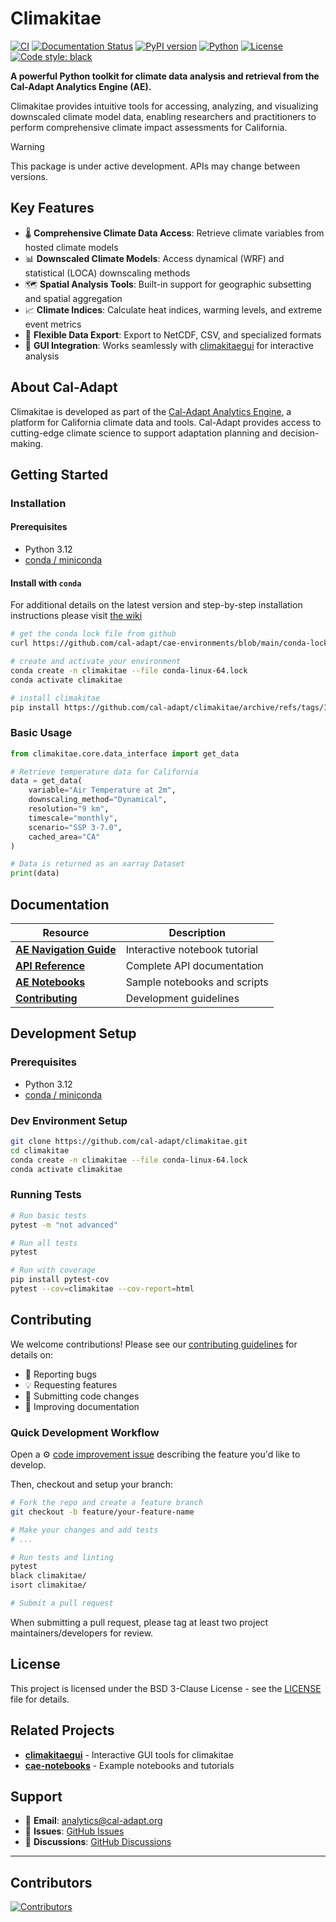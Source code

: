 # Climakitae

[![CI](https://github.com/cal-adapt/climakitae/workflows/ci-main/badge.svg)](https://github.com/cal-adapt/climakitae/actions/workflows/ci-main.yml)
[![Documentation Status](https://readthedocs.org/projects/climakitae/badge/?version=latest)](https://climakitae.readthedocs.io/en/latest/?badge=latest)
[![PyPI version](https://badge.fury.io/py/climakitae.svg)](https://badge.fury.io/py/climakitae)
[![Python](https://img.shields.io/badge/python-3.12-blue.svg)](https://www.python.org/downloads/)
[![License](https://img.shields.io/badge/License-BSD%203--Clause-blue.svg)](https://opensource.org/licenses/BSD-3-Clause)
[![Code style: black](https://img.shields.io/badge/code%20style-black-000000.svg)](https://github.com/psf/black)

**A powerful Python toolkit for climate data analysis and retrieval from the Cal-Adapt Analytics Engine (AE).**

Climakitae provides intuitive tools for accessing, analyzing, and visualizing downscaled climate model data, enabling researchers and practitioners to perform comprehensive climate impact assessments for California.

> [!WARNING]
> This package is under active development. APIs may change between versions.

## Key Features

- 🌡️ **Comprehensive Climate Data Access**: Retrieve climate variables from hosted climate models
- 📊 **Downscaled Climate Models**: Access dynamical (WRF) and statistical (LOCA) downscaling methods  
- 🗺️ **Spatial Analysis Tools**: Built-in support for geographic subsetting and spatial aggregation
- 📈 **Climate Indices**: Calculate heat indices, warming levels, and extreme event metrics
- 🔧 **Flexible Data Export**: Export to NetCDF, CSV, and specialized formats
- 📱 **GUI Integration**: Works seamlessly with [climakitaegui](https://github.com/cal-adapt/climakitaegui) for interactive analysis

## About Cal-Adapt

Climakitae is developed as part of the [Cal-Adapt Analytics Engine](https://analytics.cal-adapt.org), a platform for California climate data and tools. Cal-Adapt provides access to cutting-edge climate science to support adaptation planning and decision-making.

## Getting Started

### Installation

#### Prerequisites

- Python 3.12
- [conda / miniconda](https://www.anaconda.com/docs/getting-started/miniconda/install#quickstart-install-instructions)

#### Install with `conda`

For additional details on the latest version and step-by-step installation instructions please visit [the wiki]()

```bash
# get the conda lock file from github
curl https://github.com/cal-adapt/cae-environments/blob/main/conda-lock/climakitae/1.2.3/conda-linux-64.lock -o conda-linux-64.lock

# create and activate your environment
conda create -n climakitae --file conda-linux-64.lock
conda activate climakitae

# install climakitae
pip install https://github.com/cal-adapt/climakitae/archive/refs/tags/1.2.3.zip
```

### Basic Usage

```python
from climakitae.core.data_interface import get_data

# Retrieve temperature data for California
data = get_data(
    variable="Air Temperature at 2m",
    downscaling_method="Dynamical", 
    resolution="9 km",
    timescale="monthly",
    scenario="SSP 3-7.0",
    cached_area="CA"
)

# Data is returned as an xarray Dataset
print(data)
```

## Documentation

| Resource | Description |
|----------|-------------|
| [**AE Navigation Guide**](https://github.com/cal-adapt/cae-notebooks/blob/main/AE_navigation_guide.ipynb) | Interactive notebook tutorial |
| [**API Reference**](https://climakitae.readthedocs.io/en/latest/) | Complete API documentation |
| [**AE Notebooks**](https://github.com/cal-adapt/cae-notebooks) | Sample notebooks and scripts |
| [**Contributing**](https://climakitae.readthedocs.io/en/latest/contribute.html) | Development guidelines |

## Development Setup

### Prerequisites

- Python 3.12
- [conda / miniconda](https://www.anaconda.com/docs/getting-started/miniconda/install#quickstart-install-instructions)

### Dev Environment Setup

```bash
git clone https://github.com/cal-adapt/climakitae.git
cd climakitae
conda create -n climakitae --file conda-linux-64.lock
conda activate climakitae
```

### Running Tests

```bash
# Run basic tests
pytest -m "not advanced"

# Run all tests
pytest

# Run with coverage
pip install pytest-cov
pytest --cov=climakitae --cov-report=html
```

## Contributing

We welcome contributions! Please see our [contributing guidelines](https://climakitae.readthedocs.io/en/latest/contribute.html) for details on:

- 🐛 Reporting bugs
- 💡 Requesting features  
- 🔧 Submitting code changes
- 📖 Improving documentation

### Quick Development Workflow

Open a ⚙️ [code improvement issue](https://github.com/cal-adapt/climakitae/issues/new/choose) describing the feature you'd like to develop.

Then, checkout and setup your branch:
```bash
# Fork the repo and create a feature branch
git checkout -b feature/your-feature-name

# Make your changes and add tests
# ...

# Run tests and linting
pytest
black climakitae/
isort climakitae/

# Submit a pull request
```

When submitting a pull request, please tag at least two project maintainers/developers for review.

## License

This project is licensed under the BSD 3-Clause License - see the [LICENSE](LICENSE) file for details.

## Related Projects

- [**climakitaegui**](https://github.com/cal-adapt/climakitaegui) - Interactive GUI tools for climakitae
- [**cae-notebooks**](https://github.com/cal-adapt/cae-notebooks) - Example notebooks and tutorials

## Support

- 📧 **Email**: [analytics@cal-adapt.org](mailto:analytics@cal-adapt.org)
- 🐛 **Issues**: [GitHub Issues](https://github.com/cal-adapt/climakitae/issues)
- 💬 **Discussions**: [GitHub Discussions](https://github.com/cal-adapt/climakitae/discussions)

---

## Contributors

[![Contributors](https://contrib.rocks/image?repo=cal-adapt/climakitae)](https://github.com/cal-adapt/climakitae/graphs/contributors)